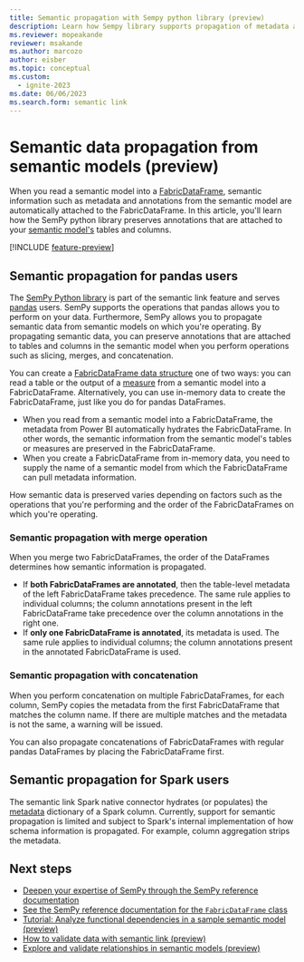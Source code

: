 ```yaml
---
title: Semantic propagation with Sempy python library (preview)
description: Learn how Sempy library supports propagation of metadata attached to semantic models on which you're operating.
ms.reviewer: mopeakande
reviewer: msakande
ms.author: marcozo
author: eisber
ms.topic: conceptual
ms.custom:
  - ignite-2023
ms.date: 06/06/2023
ms.search.form: semantic link
---
```


# Semantic data propagation from semantic models (preview)

When you read a semantic model into a [FabricDataFrame](semantic-link-overview.md#fabricdataframe-data-structure), semantic information such as metadata and annotations from the semantic model are automatically attached to the FabricDataFrame.
In this article, you'll learn how the SemPy python library preserves annotations that are attached to your [semantic model's](/power-bi/connect-data/service-datasets-understand) tables and columns.

[!INCLUDE [feature-preview](../includes/feature-preview-note.md)]

## Semantic propagation for pandas users

The [SemPy Python library](/python/api/semantic-link-sempy) is part of the semantic link feature and serves [pandas](https://pandas.pydata.org/) users.
SemPy supports the operations that pandas allows you to perform on your data.
Furthermore, SemPy allows you to propagate semantic data from semantic models on which you're operating.
By propagating semantic data, you can preserve annotations that are attached to tables and columns in the semantic model when you perform operations such as slicing, merges, and concatenation.

You can create a [FabricDataFrame data structure](semantic-link-overview.md#fabricdataframe-data-structure) one of two ways: you can read a table or the output of a [measure](/power-bi/transform-model/desktop-measures) from a semantic model into a FabricDataFrame.
Alternatively, you can use in-memory data to create the FabricDataFrame, just like you do for pandas DataFrames.

- When you read from a semantic model into a FabricDataFrame, the metadata from Power BI automatically hydrates the FabricDataFrame. In other words, the semantic information from the semantic model's tables or measures are preserved in the FabricDataFrame.
- When you create a FabricDataFrame from in-memory data, you need to supply the name of a semantic model from which the FabricDataFrame can pull metadata information.

How semantic data is preserved varies depending on factors such as the operations that you're performing and the order of the FabricDataFrames on which you're operating.

### Semantic propagation with merge operation

When you merge two FabricDataFrames, the order of the DataFrames determines how semantic information is propagated.

- If **both FabricDataFrames are annotated**, then the table-level metadata of the left FabricDataFrame takes precedence. The same rule applies to individual columns; the column annotations present in the left FabricDataFrame take precedence over the column annotations in the right one.
- If **only one FabricDataFrame is annotated**, its metadata is used. The same rule applies to individual columns; the column annotations present in the annotated FabricDataFrame is used.

### Semantic propagation with concatenation

When you perform concatenation on multiple FabricDataFrames, for each column, SemPy copies the metadata from the first FabricDataFrame that matches the column name. If there are multiple matches and the metadata is not the same, a warning will be issued.

You can also propagate concatenations of FabricDataFrames with regular pandas DataFrames by placing the FabricDataFrame first.

## Semantic propagation for Spark users

The semantic link Spark native connector hydrates (or populates) the [metadata](https://spark.apache.org/docs/3.3.2/api/python/reference/pyspark.sql/api/pyspark.sql.types.StructField.html#pyspark.sql.types.StructField) dictionary of a Spark column.
Currently, support for semantic propagation is limited and subject to Spark's internal implementation of how schema information is propagated.
For example, column aggregation strips the metadata.

## Next steps

- [Deepen your expertise of SemPy through the SemPy reference documentation](/python/api/semantic-link/overview-semantic-link)
- [See the SemPy reference documentation for the `FabricDataFrame` class](/python/api/semantic-link-sempy/sempy.fabric.fabricdataframe)
- [Tutorial: Analyze functional dependencies in a sample semantic model (preview)](tutorial-power-bi-dependencies.md)
- [How to validate data with semantic link (preview)](semantic-link-validate-data.md)
- [Explore and validate relationships in semantic models (preview)](semantic-link-validate-relationship.md)
